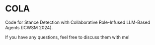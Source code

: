 # COLA
Code for Stance Detection with Collaborative Role-Infused LLM-Based Agents (ICWSM 2024).

If you have any questions, feel free to discuss them with me!
